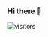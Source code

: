### Hi there 👋
 ![visitors](https://visitor-badge.glitch.me/badge?page_id=georgeGuerrero904.github&left_color=green&right_color=red)
